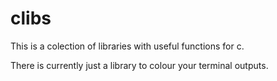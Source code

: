 # clibs

This is a colection of libraries with useful functions for c.

There is currently just a library to colour your terminal outputs.
